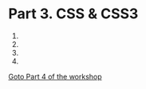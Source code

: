 # Part 3. CSS & CSS3

1. [](./.md)
2. [](./.md)
3. [](./.md)
4. [](./.md)

[Goto Part 4 of the workshop](../Part%202.%20HTML)
